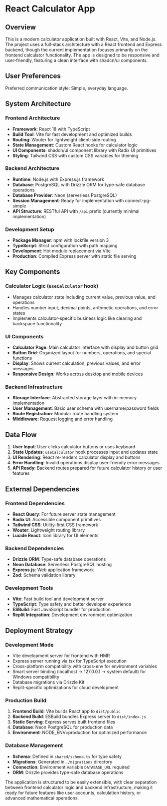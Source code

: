 # React Calculator App

## Overview

This is a modern calculator application built with React, Vite, and Node.js. The project uses a full-stack architecture with a React frontend and Express backend, though the current implementation focuses primarily on the frontend calculator functionality. The app is designed to be responsive and user-friendly, featuring a clean interface with shadcn/ui components.

## User Preferences

Preferred communication style: Simple, everyday language.

## System Architecture

### Frontend Architecture
- **Framework**: React 18 with TypeScript
- **Build Tool**: Vite for fast development and optimized builds
- **Routing**: Wouter for lightweight client-side routing
- **State Management**: Custom React hooks for calculator logic
- **UI Components**: shadcn/ui component library with Radix UI primitives
- **Styling**: Tailwind CSS with custom CSS variables for theming

### Backend Architecture
- **Runtime**: Node.js with Express.js framework
- **Database**: PostgreSQL with Drizzle ORM for type-safe database operations
- **Database Provider**: Neon (serverless PostgreSQL)
- **Session Management**: Ready for implementation with connect-pg-simple
- **API Structure**: RESTful API with `/api` prefix (currently minimal implementation)

### Development Setup
- **Package Manager**: npm with lockfile version 3
- **TypeScript**: Strict configuration with path mapping
- **Development**: Hot module replacement via Vite
- **Production**: Compiled Express server with static file serving

## Key Components

### Calculator Logic (`useCalculator` hook)
- Manages calculator state including current value, previous value, and operations
- Handles number input, decimal points, arithmetic operations, and error states
- Implements calculator-specific business logic like clearing and backspace functionality

### UI Components
- **Calculator Page**: Main calculator interface with display and button grid
- **Button Grid**: Organized layout for numbers, operations, and special functions
- **Display**: Shows current calculation, previous values, and error messages
- **Responsive Design**: Works across desktop and mobile devices

### Backend Infrastructure
- **Storage Interface**: Abstracted storage layer with in-memory implementation
- **User Management**: Basic user schema with username/password fields
- **Route Registration**: Modular route handling system
- **Middleware**: Request logging and error handling

## Data Flow

1. **User Input**: User clicks calculator buttons or uses keyboard
2. **State Updates**: `useCalculator` hook processes input and updates state
3. **UI Rendering**: React re-renders calculator display and buttons
4. **Error Handling**: Invalid operations display user-friendly error messages
5. **API Ready**: Backend routes prepared for future calculator history or user features

## External Dependencies

### Frontend Dependencies
- **React Query**: For future server state management
- **Radix UI**: Accessible component primitives
- **Tailwind CSS**: Utility-first CSS framework
- **Wouter**: Lightweight routing library
- **Lucide React**: Icon library for UI elements

### Backend Dependencies
- **Drizzle ORM**: Type-safe database operations
- **Neon Database**: Serverless PostgreSQL hosting
- **Express.js**: Web application framework
- **Zod**: Schema validation library

### Development Tools
- **Vite**: Fast build tool and development server
- **TypeScript**: Type safety and better developer experience
- **ESBuild**: Fast JavaScript bundler for production
- **Replit Integration**: Development environment optimization

## Deployment Strategy

### Development Mode
- Vite development server for frontend with HMR
- Express server running via tsx for TypeScript execution
- Cross-platform compatibility with cross-env for environment variables
- Smart server binding (localhost → 127.0.0.1 → system default) for Windows compatibility
- Database migrations via Drizzle Kit
- Replit-specific optimizations for cloud development

### Production Build
1. **Frontend Build**: Vite builds React app to `dist/public`
2. **Backend Build**: ESBuild bundles Express server to `dist/index.js`
3. **Static Serving**: Express serves built frontend files
4. **Database**: Neon PostgreSQL for production data
5. **Environment**: NODE_ENV=production for optimized performance

### Database Management
- **Schema**: Defined in `shared/schema.ts` for type safety
- **Migrations**: Generated in `./migrations` directory
- **Connection**: Environment variable `DATABASE_URL` required
- **ORM**: Drizzle provides type-safe database operations

The application is structured to be easily extensible, with clear separation between frontend calculator logic and backend infrastructure, making it ready for future features like user accounts, calculation history, or advanced mathematical operations.